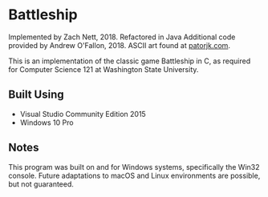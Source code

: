 # Battleship

Implemented by Zach Nett, 2018. Refactored in Java
Additional code provided by Andrew O'Fallon, 2018.
ASCII art found at [patorjk.com](http://patorjk.com/software/taag/).

This is an implementation of the classic game Battleship in C, as 
required for Computer Science 121 at Washington State University.

## Built Using
* Visual Studio Community Edition 2015
* Windows 10 Pro

## Notes
This program was built on and for Windows systems, specifically the 
Win32 console. Future adaptations to macOS and Linux environments are 
possible, but not guaranteed.
 
